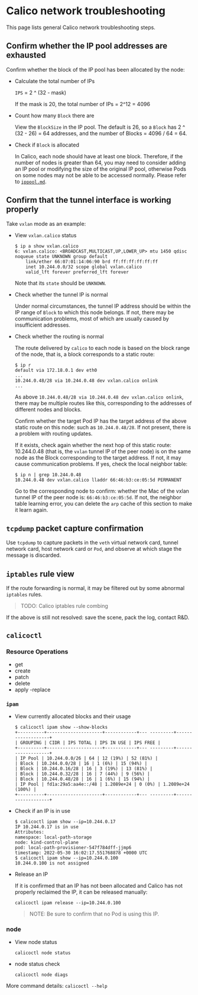 # Calico network troubleshooting

This page lists general Calico network troubleshooting steps.

## Confirm whether the IP pool addresses are exhausted

Confirm whether the block of the IP pool has been allocated by the node:

- Calculate the total number of IPs

    `IPS` = 2 ^ (32 - mask)

    If the mask is 20, the total number of IPs = 2^12 = 4096

- Count how many `Block` there are

    View the `BlockSize` in the IP pool. The default is 26, so a `Block` has 2 ^ (32 - 26) = 64 addresses, and the number of Blocks = 4096 / 64 = 64.

- Check if `Block` is allocated

    In Calico, each node should have at least one block.
    Therefore, if the number of nodes is greater than 64, you may need to consider adding an IP pool or modifying the size of the original IP pool, otherwise Pods on some nodes may not be able to be accessed normally.
    Please refer to [`ippool.md`](ippool.md).

## Confirm that the tunnel interface is working properly

Take `vxlan` mode as an example:

- View `vxlan.calico` status

    ```shell
    $ ip a show vxlan.calico
    6: vxlan.calico: <BROADCAST,MULTICAST,UP,LOWER_UP> mtu 1450 qdisc noqueue state UNKNOWN group default
        link/ether 66:07:01:14:06:90 brd ff:ff:ff:ff:ff:ff
        inet 10.244.0.0/32 scope global vxlan.calico
        valid_lft forever preferred_lft forever
    ```

    Note that its `state` should be `UNKNOWN`.

- Check whether the tunnel IP is normal

    Under normal circumstances, the tunnel IP address should be within the IP range of `Block` to which this node belongs. If not, there may be communication problems, most of which are usually caused by insufficient addresses.

- Check whether the routing is normal

    The route delivered by `calico` to each node is based on the block range of the node, that is, a block corresponds to a static route:

    ```shell
    $ ip r
    default via 172.18.0.1 dev eth0
    ...
    10.244.0.48/28 via 10.244.0.48 dev vxlan.calico onlink
    ...
    ```

    As above `10.244.0.48/28 via 10.244.0.48 dev vxlan.calico onlink`, there may be multiple routes like this, corresponding to the addresses of different nodes and blocks.

    Confirm whether the target Pod IP has the target address of the above static route on this node: such as `10.244.0.48/28`.
    If not present, there is a problem with routing updates.

    If it exists, check again whether the next hop of this static route: 10.244.0.48 (that is, the `vxlan` tunnel IP of the peer node) is on the same node as the Block corresponding to the target address.
    If not, it may cause communication problems. If yes, check the local neighbor table:

    ```shell
    $ ip n | grep 10.244.0.48
    10.244.0.48 dev vxlan.calico lladdr 66:46:b3:ce:05:5d PERMANENT
    ```

    Go to the corresponding node to confirm: whether the Mac of the vxlan tunnel IP of the peer node is: `66:46:b3:ce:05:5d`.
    If not, the neighbor table learning error, you can delete the `arp` cache of this section to make it learn again.

## `tcpdump` packet capture confirmation

Use `tcpdump` to capture packets in the `veth` virtual network card, tunnel network card, host network card or `Pod`, and observe at which stage the message is discarded.

## `iptables` rule view

If the route forwarding is normal, it may be filtered out by some abnormal `iptables` rules.

> TODO: Calico iptables rule combing

If the above is still not resolved: save the scene, pack the log, contact R&D.

## `calicoctl`

### Resource Operations

- get
- create
- patch
- delete
- apply
-replace

### `ipam`

- View currently allocated blocks and their usage

    ```shell
    $ calicoctl ipam show --show-blocks
    +----------+---------------------+------------+--- ---------+-------------------+
    | GROUPING | CIDR | IPS TOTAL | IPS IN USE | IPS FREE |
    +----------+---------------------+------------+--- ---------+-------------------+
    | IP Pool | 10.244.0.0/26 | 64 | 12 (19%) | 52 (81%) |
    | Block | 10.244.0.0/28 | 16 | 1 (6%) | 15 (94%) |
    | Block | 10.244.0.16/28 | 16 | 3 (19%) | 13 (81%) |
    | Block | 10.244.0.32/28 | 16 | 7 (44%) | 9 (56%) |
    | Block | 10.244.0.48/28 | 16 | 1 (6%) | 15 (94%) |
    | IP Pool | fd1a:29a5:aa4e::/48 | 1.2089e+24 | 0 (0%) | 1.2089e+24 (100%) |
    +----------+---------------------+------------+--- ---------+-------------------+
    ```

- Check if an IP is in use

    ```shell
    $ calicoctl ipam show --ip=10.244.0.17
    IP 10.244.0.17 is in use
    Attributes:
    namespace: local-path-storage
    node: kind-control-plane
    pod: local-path-provisioner-547f784dff-jjmp6
    timestamp: 2022-05-30 16:02:17.551768878 +0000 UTC
    $ calicoctl ipam show --ip=10.244.0.100
    10.244.0.100 is not assigned
    ```

- Release an IP

    If it is confirmed that an IP has not been allocated and Calico has not properly reclaimed the IP, it can be released manually:

    ```shell
    calicoctl ipam release --ip=10.244.0.100
    ```

    > NOTE: Be sure to confirm that no Pod is using this IP.

### node

- View node status

    ```shell
    calicoctl node status
    ```

- node status check

    ```shell
    calicoctl node diags
    ```

More command details: `calicoctl --help`